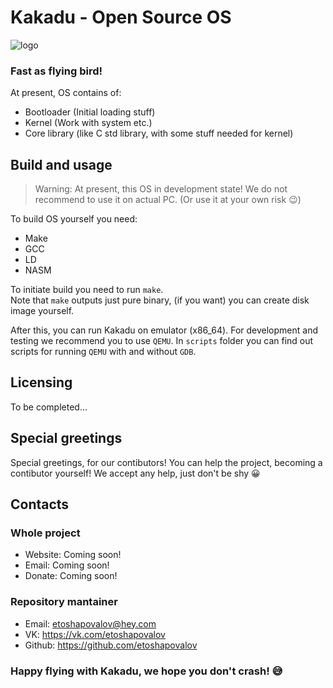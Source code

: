 # Kakadu - Open Source OS
![logo](https://i.ibb.co/dprhHhj/rsz-1rsz-11logo.png "Logo")
### Fast as flying bird!

At present, OS contains of:
- Bootloader (Initial loading stuff)
- Kernel (Work with system etc.)
- Core library (like C std library, with some stuff needed for kernel)

## Build and usage
> Warning: At present, this OS in development state! We do not recommend to use it on actual PC. (Or use it at your own risk 😉)

To build OS yourself you need:
- Make
- GCC
- LD
- NASM

To initiate build you need to run `make`.  
Note that `make` outputs just pure binary, (if you want) you can create disk image yourself.

After this, you can run Kakadu on emulator (x86_64). For development and testing we recommend you to use `QEMU`. In `scripts` folder you can find out scripts for running `QEMU` with and without `GDB`.

## Licensing
To be completed...

## Special greetings
Special greetings, for our contibutors! You can help the project, becoming a contibutor yourself! We accept any help, just don't be shy 😀

## Contacts
### Whole project
- Website: Coming soon!
- Email: Coming soon!
- Donate: Coming soon!

### Repository mantainer
- Email: etoshapovalov@hey.com
- VK: https://vk.com/etoshapovalov
- Github: https://github.com/etoshapovalov

### Happy flying with Kakadu, we hope you don't crash! 😅
